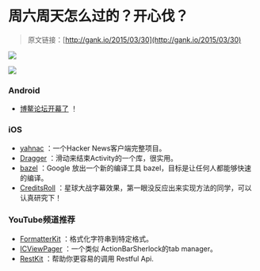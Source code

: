 # 周六周天怎么过的？开心伐？

> 原文链接：[http://gank.io/2015/03/30](http://gank.io/2015/03/30)

![](http://ww2.sinaimg.cn/large/610dc034gw1eqnjfdn45qj20h30mk443.jpg)

![](http://ww1.sinaimg.cn/large/610dc034jw1eqnh3yf6apj20oe0fs76k.jpg)

### Android

* [博鳌论坛开幕了](http://www.boaoforum.org/) ！

### iOS

* [yahnac](https://github.com/malmstein/yahnac) ：一个Hacker News客户端完整项目。
* [Dragger](https://github.com/ppamorim/Dragger) ：滑动来结束Activity的一个库，很实用。
* [bazel](https://github.com/google/bazel) ：Google 放出一个新的编译工具 bazel，目标是让任何人都能够快速的编译。
* [CreditsRoll](https://github.com/frakbot/CreditsRoll) ：星球大战字幕效果，第一眼没反应出来实现方法的同学，可以认真研究下！

### YouTube频道推荐

* [FormatterKit](https://github.com/mattt/FormatterKit) ：格式化字符串到特定格式。
* [ICViewPager](https://github.com/iltercengiz/ICViewPager) ：一个类似 ActionBarSherlock的tab manager。
* [RestKit](https://github.com/RestKit/RestKit) ：帮助你更容易的调用 Restful Api.

